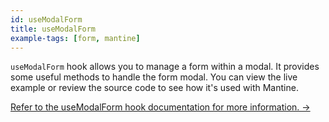 ```yaml
---
id: useModalForm
title: useModalForm
example-tags: [form, mantine]
---
```


`useModalForm` hook allows you to manage a form within a modal. It provides some useful methods to handle the form modal. You can view the live example or review the source code to see how it's used with Mantine.

[Refer to the useModalForm hook documentation for more information. →](/docs/ui-integrations/mantine/hooks/use-modal-form/index)

<CodeSandboxExample path="form-mantine-use-modal-form" />
